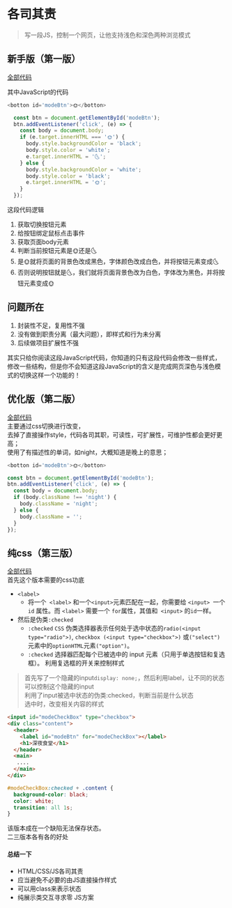 
# 各司其责

> 写一段JS，控制一个网页，让他支持浅色和深色两种浏览模式

## 新手版（第一版）

[全部代码](https://github.com/Moons99/study_notes/blob/main/%E5%AD%97%E8%8A%82%E9%9D%92%E8%AE%AD/1.%E5%A6%82%E4%BD%95%E5%86%99%E5%A5%BDjs/code/1.%E5%90%84%E5%8F%B8%E5%85%B6%E8%81%8C%E5%88%9D%E5%A7%8B%E7%89%88.html)

其中JavaScript的代码
```js
<botton id='modeBtn'>🌞</botton>

  const btn = document.getElementById('modeBtn');
  btn.addEventListener('click', (e) => {
    const body = document.body;
    if (e.target.innerHTML === '🌞') {
      body.style.backgroundColor = 'black';
      body.style.color = 'white';
      e.target.innerHTML = '🌜';
    } else {
      body.style.backgroundColor = 'white';
      body.style.color = 'black';
      e.target.innerHTML = '🌞';
    }
  });
```
这段代码逻辑
1. 获取切换按钮元素
2. 给按钮绑定鼠标点击事件
3. 获取页面body元素
4. 判断当前按钮元素是🌞还是🌜
5. 是🌞就将页面的背景色改成黑色，字体颜色改成白色，并将按钮元素变成🌜
6. 否则说明按钮就是🌜，我们就将页面背景色改为白色，字体改为黑色，并将按钮元素变成🌞

## 问题所在
1. 封装性不足，复用性不强
2. 没有做到职责分离（最大问题），即样式和行为未分离
3. 后续做项目扩展性不强
   
其实只给你阅读这段JavaScript代码，你知道的只有这段代码会修改一些样式，
修改一些结构，但是你不会知道这段JavaScript的含义是完成网页深色与浅色模式的切换这样一个功能的！

## 优化版（第二版）
[全部代码](https://github.com/Moons99/study_notes/blob/main/%E5%AD%97%E8%8A%82%E9%9D%92%E8%AE%AD/1.%E5%A6%82%E4%BD%95%E5%86%99%E5%A5%BDjs/code/1.%E5%90%84%E5%8F%B8%E5%85%B6%E8%81%8C%E7%AC%AC%E4%BA%8C%E7%89%88.html)  
主要通过css切换进行改变，  
去掉了直接操作style，代码各司其职，可读性，可扩展性，可维护性都会更好更高；  
使用了有描述性的单词，如night，大概知道是晚上的意思；

```js
<botton id='modeBtn'>🌞</botton>

const btn = document.getElementById('modeBtn');
btn.addEventListener('click', (e) => {
  const body = document.body;
  if (body.className !== 'night') {
    body.className = 'night';
  } else {
    body.className = '';
  }
});
```
## 纯css（第三版）
[全部代码](https://github.com/Moons99/study_notes/blob/main/%E5%AD%97%E8%8A%82%E9%9D%92%E8%AE%AD/1.%E5%A6%82%E4%BD%95%E5%86%99%E5%A5%BDjs/code/3.%E5%90%84%E5%8F%B8%E5%85%B6%E8%81%8C%E7%AC%AC%E4%B8%89%E7%89%88.html)  
首先这个版本需要的css功底
- `<label>`
    - 将一个` <label>` 和一个` <input> `元素匹配在一起，你需要给 `<input> `一个` id` 属性。而 `<label>` 需要一个 `for`属性，其值和` <input>` 的` id `一样。
- 然后是伪类`:checked`
    - `:checked` `CSS` 伪类选择器表示任何处于选中状态的`radio(<input type="radio">)`, `checkbox (<input type="checkbox">)` 或`("select")` 元素中的`optionHTML`元素`("option")`。
    - `:checked` 选择器匹配每个已被选中的 input 元素（只用于单选按钮和复选框）。
利用复选框的开关来控制样式

> 首先写了一个隐藏的input`display: none;`，然后利用label，让不同的状态可以控制这个隐藏的input  
> 利用了input被选中状态的伪类:checked，判断当前是什么状态  
> 选中时，改变相关内容的样式

```html
<input id="modeCheckBox" type="checkbox">
<div class="content">
  <header>
    <label id="modeBtn" for="modeCheckBox"></label>
    <h1>深夜食堂</h1>
  </header>
  <main>
   ....
  </main>
</div>
```
```css
#modeCheckBox:checked + .content {
  background-color: black;
  color: white;
  transition: all 1s;
}
```
该版本成在一个缺陷无法保存状态。  
二三版本各有各的好处

#### 总结一下
- HTML/CSS/JS各司其责
- 应当避免不必要的由JS直接操作样式
- 可以用class来表示状态
- 纯展示类交互寻求零 JS方案
